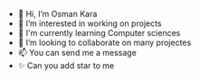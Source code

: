 - 👋 Hi, I’m Osman Kara
- 👀 I’m interested in working on projects
- 🌱 I'm currently learning Computer sciences
- 💞️ I’m looking to collaborate on many projectes
- 📫 You can send me a message
- ✨ Can you add star to me

<!---
OsmanMR99/OsmanMR99 is a ✨ special ✨ repository because its `README.md` (this file) appears on your GitHub profile.
You can click the Preview link to take a look at your changes.
--->
